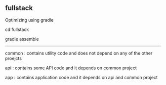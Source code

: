 fullstack
---------

Optimizing using gradle

cd fullstack

gradle assemble

-------------------------------

common : contains utility code and does not depend on 
         any of the other proejcts

api    : contains some API code and it depends on common project

app    : contains application code and it depends on api and common project
